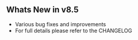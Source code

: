 Whats New in v8.5
--------------------------
- Various bug fixes and improvements
- For full details please refer to the CHANGELOG
